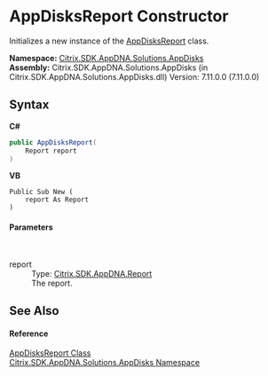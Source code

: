 # AppDisksReport Constructor 
 

Initializes a new instance of the <a href="56b1fd26-c955-565f-410d-42f2d604e358">AppDisksReport</a> class.

**Namespace:**&nbsp;<a href="3c384851-470e-e1e2-019f-9fa48f730a55">Citrix.SDK.AppDNA.Solutions.AppDisks</a><br />**Assembly:**&nbsp;Citrix.SDK.AppDNA.Solutions.AppDisks (in Citrix.SDK.AppDNA.Solutions.AppDisks.dll) Version: 7.11.0.0 (7.11.0.0)

## Syntax

**C#**
```csharp
public AppDisksReport(
	Report report
)
```

**VB**
```vbnet
Public Sub New ( 
	report As Report
)
```


#### Parameters
&nbsp;<dl><dt>report</dt><dd>Type: <a href="523aa30e-8459-5365-1cfd-f9d22fbf50d8">Citrix.SDK.AppDNA.Report</a><br />The report.</dd></dl>

## See Also


#### Reference
<a href="56b1fd26-c955-565f-410d-42f2d604e358">AppDisksReport Class</a><br /><a href="3c384851-470e-e1e2-019f-9fa48f730a55">Citrix.SDK.AppDNA.Solutions.AppDisks Namespace</a><br />